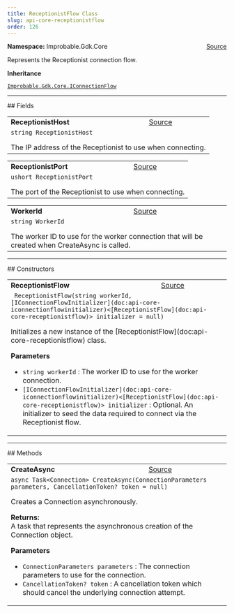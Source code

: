 ```yaml
---
title: ReceptionistFlow Class
slug: api-core-receptionistflow
order: 126
---
```


<p><b>Namespace:</b> Improbable.Gdk.Core<span style="float: right"><a href="https://www.github.com/spatialos/gdk-for-unity/blob/0.3.3/workers/unity/Packages/io.improbable.gdk.core/Worker/ConnectionHandlers/ConnectionFlows.cs/#L27">Source</a></span></p>

</p>


<p>Represents the Receptionist connection flow. </p>



</p>
<p><b>Inheritance</b></p>

<code>[Improbable.Gdk.Core.IConnectionFlow](doc:api-core-iconnectionflow)</code>






</p>
<hr style="width:100%; border-top-color:#d8d8d8" />
## Fields


</p>


<table class="io-api-doc">    <tr>        <td class="io-api-doc-name"><a id="receptionisthost"></a><b>ReceptionistHost</b></td>        <td class="io-api-doc-source"><a href="https://www.github.com/spatialos/gdk-for-unity/blob/0.3.3/workers/unity/Packages/io.improbable.gdk.core/Worker/ConnectionHandlers/ConnectionFlows.cs/#L32">Source</a></td>    </tr>    <tr>        <td class="io-api-doc-content" colspan="2"><code>string ReceptionistHost</code></p>The IP address of the Receptionist to use when connecting. </td>    </tr></table>
<table class="io-api-doc">    <tr>        <td class="io-api-doc-name"><a id="receptionistport"></a><b>ReceptionistPort</b></td>        <td class="io-api-doc-source"><a href="https://www.github.com/spatialos/gdk-for-unity/blob/0.3.3/workers/unity/Packages/io.improbable.gdk.core/Worker/ConnectionHandlers/ConnectionFlows.cs/#L37">Source</a></td>    </tr>    <tr>        <td class="io-api-doc-content" colspan="2"><code>ushort ReceptionistPort</code></p>The port of the Receptionist to use when connecting. </td>    </tr></table>
<table class="io-api-doc">    <tr>        <td class="io-api-doc-name"><a id="workerid"></a><b>WorkerId</b></td>        <td class="io-api-doc-source"><a href="https://www.github.com/spatialos/gdk-for-unity/blob/0.3.3/workers/unity/Packages/io.improbable.gdk.core/Worker/ConnectionHandlers/ConnectionFlows.cs/#L43">Source</a></td>    </tr>    <tr>        <td class="io-api-doc-content" colspan="2"><code>string WorkerId</code></p>The worker ID to use for the worker connection that will be created when CreateAsync is called. </td>    </tr></table>






</p>
<hr style="width:100%; border-top-color:#d8d8d8" />
## Constructors


</p>


<table class="io-api-doc">    <tr>        <td class="io-api-doc-name"><a id="receptionistflow-string-iconnectionflowinitializer-receptionistflow"></a><b>ReceptionistFlow</b></td>        <td class="io-api-doc-source"><a href="https://www.github.com/spatialos/gdk-for-unity/blob/0.3.3/workers/unity/Packages/io.improbable.gdk.core/Worker/ConnectionHandlers/ConnectionFlows.cs/#L50">Source</a></td>    </tr>    <tr>        <td class="io-api-doc-content" colspan="2"><code> ReceptionistFlow(string workerId, [IConnectionFlowInitializer](doc:api-core-iconnectionflowinitializer)&lt;[ReceptionistFlow](doc:api-core-receptionistflow)&gt; initializer = null)</code></p>Initializes a new instance of the [ReceptionistFlow](doc:api-core-receptionistflow) class. </p><b>Parameters</b><ul><li><code>string workerId</code> : The worker ID to use for the worker connection.</li><li><code>[IConnectionFlowInitializer](doc:api-core-iconnectionflowinitializer)&lt;[ReceptionistFlow](doc:api-core-receptionistflow)&gt; initializer</code> : Optional. An initializer to seed the data required to connect via the Receptionist flow.</li></ul></td>    </tr></table>



</p>
<hr style="width:100%; border-top-color:#d8d8d8" />
## Methods


</p>


<table class="io-api-doc">    <tr>        <td class="io-api-doc-name"><a id="createasync-connectionparameters-cancellationtoken"></a><b>CreateAsync</b></td>        <td class="io-api-doc-source"><a href="https://www.github.com/spatialos/gdk-for-unity/blob/0.3.3/workers/unity/Packages/io.improbable.gdk.core/Worker/ConnectionHandlers/ConnectionFlows.cs/#L56">Source</a></td>    </tr>    <tr>        <td class="io-api-doc-content" colspan="2"><code>async Task&lt;Connection&gt; CreateAsync(ConnectionParameters parameters, CancellationToken? token = null)</code></p>Creates a Connection asynchronously. </p><b>Returns:</b></br>A task that represents the asynchronous creation of the Connection object.</p><b>Parameters</b><ul><li><code>ConnectionParameters parameters</code> : The connection parameters to use for the connection.</li><li><code>CancellationToken? token</code> : A cancellation token which should cancel the underlying connection attempt.</li></ul></td>    </tr></table>



